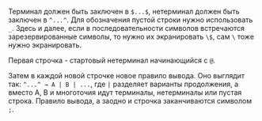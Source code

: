 Терминал должен быть заключен в `$...$`, нетерминал должен быть заключен в `^...^`. Для обозначения пустой строки нужно использовать `_`. Здесь и далее, если в последовательности символов встречаются зарезервированные символы, то нужно их экранировать `\$`,
сам `\` тоже нужно экранировать.

Первая строчка - стартовый нетерминал начинающийся с `@`. 

Затем в каждой новой строчке новое правило вывода. Оно выглядит так: `^...^ → A | B | ...`, где `|` разделяет варианты продолжения, а вместо A, B и многоточия идут терминалы, нетерминалы или пустая строка.
Правило вывода, а заодно и строчка заканчиваются символом `;`. 
